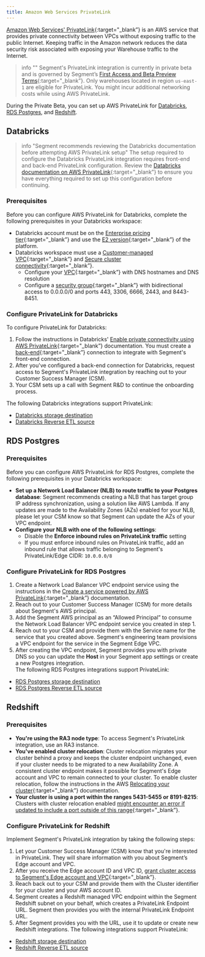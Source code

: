```yaml
---
title: Amazon Web Services PrivateLink
---
```


[Amazon Web Services' PrivateLink](https://aws.amazon.com/privatelink/){:target="_blank”} is an AWS service that provides private connectivity between VPCs without exposing traffic to the public Internet. Keeping traffic in the Amazon network reduces the data security risk associated with exposing your Warehouse traffic to the Internet.

> info ""
> Segment's PrivateLink integration is currently in private beta and is governed by Segment’s [First Access and Beta Preview Terms](https://www.twilio.com/en-us/legal/tos){:target="_blank”}. Only warehouses located in region `us-east-1` are eligible for PrivateLink. You might incur additional networking costs while using AWS PrivateLink. 

During the Private Beta, you can set up AWS PrivateLink for [Databricks](#databricks), [RDS Postgres](#rds-postgres), and [Redshift](#redshift). 

## Databricks

> info "Segment recommends reviewing the Databricks documentation before attempting AWS PrivateLink setup"
> The setup required to configure the Databricks PrivateLink integration requires front-end and back-end PrivateLink configuration. Review the [Databricks documentation on AWS PrivateLink](https://docs.databricks.com/en/security/network/classic/privatelink.html){:target="_blank”} to ensure you have everything required to set up this configuration before continuing. 

### Prerequisites
Before you can configure AWS PrivateLink for Databricks, complete the following prerequisites in your Databricks workspace:
- Databricks account must be on the [Enterprise pricing tier](https://www.databricks.com/product/pricing/platform-addons){:target="_blank”} and use the [E2 version](https://docs.databricks.com/en/archive/aws/end-of-life-legacy-workspaces.html#e2-architecture){:target="_blank”} of the platform. 
- Databricks workspace must use a [Customer-managed VPC](https://docs.databricks.com/en/security/network/classic/customer-managed-vpc.html){:target="_blank”} and [Secure cluster connectivity](https://docs.databricks.com/en/security/network/classic/secure-cluster-connectivity.html){:target="_blank”}.
  - Configure your [VPC](https://docs.databricks.com/en/security/network/classic/customer-managed-vpc.html){:target="_blank”} with DNS hostnames and DNS resolution
  - Configure a [security group](https://docs.databricks.com/en/security/network/classic/customer-managed-vpc.html#security-groups){:target="_blank”} with bidirectional access to 0.0.0.0/0 and ports 443, 3306, 6666, 2443, and 8443-8451. 

### Configure PrivateLink for Databricks
To configure PrivateLink for Databricks:
1. Follow the instructions in Databricks' [Enable private connectivity using AWS PrivateLink](https://docs.databricks.com/en/security/network/classic/privatelink.html){:target="_blank”} documentation. You must create a [back-end](https://docs.databricks.com/en/security/network/classic/privatelink.html#private-connectivity-overview){:target="_blank”} connection to integrate with Segment's front-end connection. 
2. After you've configured a back-end connection for Databricks, request access to Segment's PrivateLink integration by reaching out to your Customer Success Manager (CSM).
3. Your CSM sets up a call with Segment R&D to continue the onboarding process. 

The following Databricks integrations support PrivateLink:
  - [Databricks storage destination](/docs/connections/storage/catalog/databricks/)
  - [Databricks Reverse ETL source](/docs/connections/reverse-etl/reverse-etl-source-setup-guides/databricks-setup/)

## RDS Postgres 

### Prerequisites
Before you can configure AWS PrivateLink for RDS Postgres, complete the following prerequisites in your Databricks workspace:
- **Set up a Network Load Balancer (NLB) to route traffic to your Postgres database**: Segment recommends creating a NLB that has target group IP address synchronization, using a solution like AWS Lambda. 
If any updates are made to the Availability Zones (AZs) enabled for your NLB, please let your CSM know so that Segment can update the AZs of your VPC endpoint.
- **Configure your NLB with one of the following settings**: 
  - Disable the **Enforce inbound rules on PrivateLink traffic** setting
  - If you must enforce inbound rules on PrivateLink traffic, add an inbound rule that allows traffic belonging to Segment's PrivateLink/Edge CIDR: `10.0.0.0/8`

### Configure PrivateLink for RDS Postgres
1. Create a Network Load Balancer VPC endpoint service using the instructions in the [Create a service powered by AWS PrivateLink](https://docs.aws.amazon.com/vpc/latest/privatelink/create-endpoint-service.html){:target="_blank”} documentation. 
2. Reach out to your Customer Success Manager (CSM) for more details about Segment's AWS principal.
3. Add the Segment AWS principal as an “Allowed Principal” to consume the Network Load Balancer VPC endpoint service you created in step 1.
4. Reach out to your CSM and provide them with the Service name for the service that you created above. Segment's engineering team provisions a VPC endpoint for the service in the Segment Edge VPC. 
5. After creating the VPC endpoint, Segment provides you with private DNS so you can update the **Host** in your Segment app settings or create a new Postgres integration. <br> The following RDS Postgres integrations support PrivateLink: 
  - [RDS Postgres storage destination](/docs/connections/storage/catalog/postgres/)
  - [RDS Postgres Reverse ETL source](/docs/connections/reverse-etl/reverse-etl-source-setup-guides/postgres-setup/)

## Redshift

### Prerequisites
- **You're using the RA3 node type**: To access Segment's PrivateLink integration, use an RA3 instance.
- **You've enabled cluster relocation**: Cluster relocation migrates your cluster behind a proxy and keeps the cluster endpoint unchanged, even if your cluster needs to be migrated to a new Availability Zone. A consistent cluster endpoint makes it possible for Segment's Edge account and VPC to remain connected to your cluster. To enable cluster relocation, follow the instructions in the AWS [Relocating your cluster](https://docs.aws.amazon.com/redshift/latest/mgmt/managing-cluster-recovery.html){:target="_blank”} documentation. 
- **Your cluster is using a port within the ranges 5431-5455 or 8191-8215**: Clusters with cluster relocation enabled [might encounter an error if updated to include a port outside of this range](https://docs.aws.amazon.com/redshift/latest/mgmt/managing-cluster-recovery.html#:~:text=You%20can%20change%20to%20another%20port%20from%20the%20port%20range%20of%205431%2D5455%20or%208191%2D8215.%20(Don%27t%20change%20to%20a%20port%20outside%20the%20ranges.%20It%20results%20in%20an%20error.)){:target="_blank”}.

### Configure PrivateLink for Redshift
Implement Segment's PrivateLink integration by taking the following steps:
1. Let your Customer Success Manager (CSM) know that you're interested in PrivateLink. They will share information with you about Segment’s Edge account and VPC.
2. After you receive the Edge account ID and VPC ID, [grant cluster access to Segment's Edge account and VPC](https://docs.aws.amazon.com/redshift/latest/gsg/rs-gsg-connect-to-cluster.html){:target="_blank”}.
3. Reach back out to your CSM and provide them with the Cluster identifier for your cluster and your AWS account ID. 
4. Segment creates a Redshift managed VPC endpoint within the Segment Redshift subnet on your behalf, which creates a PrivateLink Endpoint URL. Segment then provides you with the internal PrivateLink Endpoint URL. 
5. After Segment provides you with the URL, use it to update or create new Redshift integrations. The following integrations support PrivateLink: 
  - [Redshift storage destination](/docs/connections/storage/catalog/redshift/)
  - [Redshift Reverse ETL source](/docs/connections/reverse-etl/reverse-etl-source-setup-guides/redshift-setup/)
